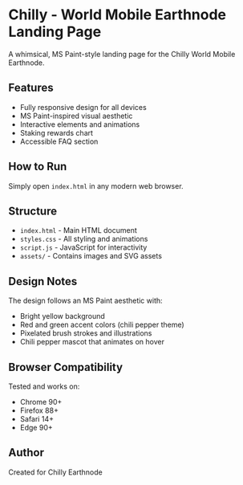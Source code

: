 # Chilly - World Mobile Earthnode Landing Page

A whimsical, MS Paint-style landing page for the Chilly World Mobile Earthnode.

## Features

- Fully responsive design for all devices
- MS Paint-inspired visual aesthetic
- Interactive elements and animations
- Staking rewards chart
- Accessible FAQ section

## How to Run

Simply open `index.html` in any modern web browser.

## Structure

- `index.html` - Main HTML document
- `styles.css` - All styling and animations
- `script.js` - JavaScript for interactivity
- `assets/` - Contains images and SVG assets

## Design Notes

The design follows an MS Paint aesthetic with:
- Bright yellow background
- Red and green accent colors (chili pepper theme)
- Pixelated brush strokes and illustrations
- Chili pepper mascot that animates on hover

## Browser Compatibility

Tested and works on:
- Chrome 90+
- Firefox 88+
- Safari 14+
- Edge 90+

## Author

Created for Chilly Earthnode 